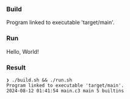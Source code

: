 ### Build

Program linked to executable 'target/main'.

### Run

Hello, World!

### Result

```
❯ ./build.sh && ./run.sh
Program linked to executable 'target/main'.
2024-08-12 01:41:54 main.c3 main 5 builtins
```